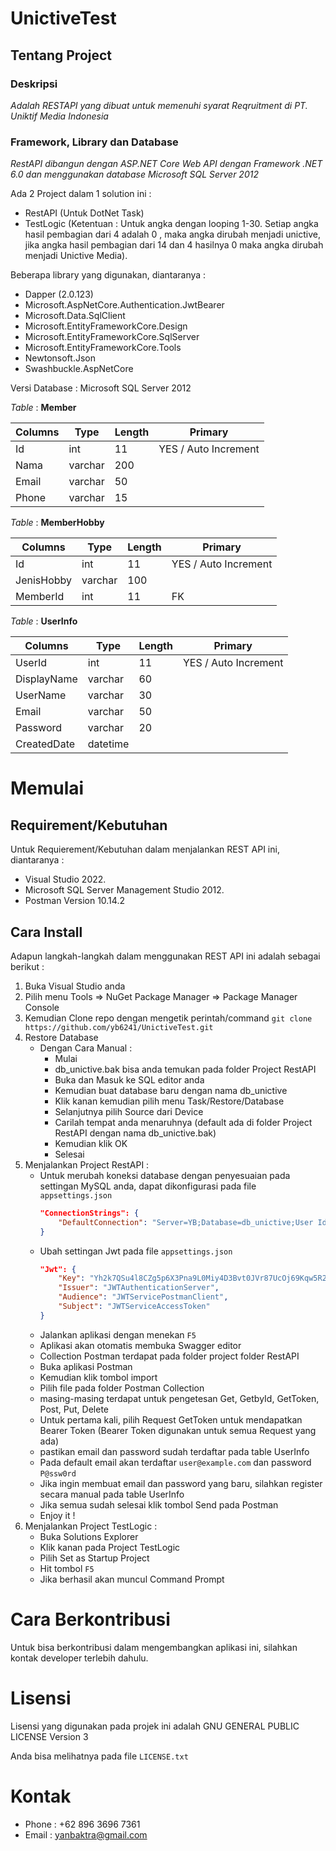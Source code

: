 # UnictiveTest

## Tentang Project
### Deskripsi
*Adalah RESTAPI yang dibuat untuk memenuhi syarat Reqruitment di PT. Uniktif Media Indonesia*

### Framework, Library dan Database
*RestAPI dibangun dengan ASP.NET Core Web API dengan Framework .NET 6.0 dan menggunakan database Microsoft SQL Server 2012*

Ada 2 Project dalam 1 solution ini :
* RestAPI (Untuk DotNet Task)
* TestLogic (Ketentuan : Untuk angka dengan looping 1-30. Setiap angka hasil pembagian dari 4 adalah 0 , maka angka dirubah menjadi unictive,
jika angka hasil pembagian dari 14 dan 4 hasilnya 0 maka angka dirubah menjadi Unictive Media).

Beberapa library yang digunakan, diantaranya :
* Dapper (2.0.123)
* Microsoft.AspNetCore.Authentication.JwtBearer
* Microsoft.Data.SqlClient
* Microsoft.EntityFrameworkCore.Design
* Microsoft.EntityFrameworkCore.SqlServer
* Microsoft.EntityFrameworkCore.Tools
* Newtonsoft.Json
* Swashbuckle.AspNetCore

Versi Database : Microsoft SQL Server 2012

*Table* : **Member**

| Columns      | Type        | Length | Primary                 |
| -----------  | ----------- | ------ | ----------------------- |
| Id           | int         | 11     | YES / Auto Increment    |
| Nama         | varchar     | 200    |                         |
| Email        | varchar     | 50     |                         |
| Phone        | varchar     | 15     |                         |

*Table* : **MemberHobby**

| Columns      | Type        | Length | Primary                 |
| -----------  | ----------- | ------ | ----------------------- |
| Id           | int         | 11     | YES / Auto Increment    |
| JenisHobby   | varchar     | 100    |                         |
| MemberId     | int         | 11     | FK                      |

*Table* : **UserInfo**

| Columns      | Type        | Length | Primary                 |
| -----------  | ----------- | ------ | ----------------------- |
| UserId       | int         | 11     | YES / Auto Increment    |
| DisplayName  | varchar     | 60     |                         |
| UserName     | varchar     | 30     |                         |
| Email        | varchar     | 50     |                         |
| Password     | varchar     | 20     |                         |
| CreatedDate  | datetime    |        |                         |

# Memulai
## Requirement/Kebutuhan
Untuk Requierement/Kebutuhan dalam menjalankan REST API ini, diantaranya :
* Visual Studio 2022.
* Microsoft SQL Server Management Studio 2012.
* Postman Version 10.14.2

## Cara Install
Adapun langkah-langkah dalam menggunakan REST API ini adalah sebagai berikut :
1. Buka Visual Studio anda
2. Pilih menu Tools => NuGet Package Manager => Package Manager Console
3. Kemudian Clone repo dengan mengetik perintah/command `git clone https://github.com/yb6241/UnictiveTest.git` 
4. Restore Database
    * Dengan Cara Manual :
        * Mulai
        * db_unictive.bak bisa anda temukan pada folder Project RestAPI
        * Buka dan Masuk ke SQL editor anda
        * Kemudian buat database baru dengan nama db_unictive
        * Klik kanan kemudian pilih menu Task/Restore/Database
        * Selanjutnya pilih Source dari Device
        * Carilah tempat anda menaruhnya (default ada di folder Project RestAPI dengan nama db_unictive.bak)
        * Kemudian klik OK
        * Selesai
5. Menjalankan Project RestAPI :
    * Untuk merubah koneksi database dengan penyesuaian pada settingan MySQL anda, dapat dikonfigurasi pada file `appsettings.json`
        ```json
        "ConnectionStrings": {
            "DefaultConnection": "Server=YB;Database=db_unictive;User Id=sa;password=P@ssw0rd;Trusted_Connection=SSPI;Encrypt=false;TrustServerCertificate=true;MultipleActiveResultSets=true;"
        }
        ```
    * Ubah settingan Jwt pada file `appsettings.json`
        ```json
        "Jwt": {
            "Key": "Yh2k7QSu4l8CZg5p6X3Pna9L0Miy4D3Bvt0JVr87UcOj69Kqw5R2Nmf4FWs03Hdx",
            "Issuer": "JWTAuthenticationServer",
            "Audience": "JWTServicePostmanClient",
            "Subject": "JWTServiceAccessToken"
        }
        ```
    * Jalankan aplikasi dengan menekan `F5`
    * Aplikasi akan otomatis membuka Swagger editor
    * Collection Postman terdapat pada folder project folder RestAPI
    * Buka aplikasi Postman
    * Kemudian klik tombol import
    * Pilih file pada folder Postman Collection
    * masing-masing terdapat untuk pengetesan Get, GetbyId, GetToken, Post, Put, Delete
    * Untuk pertama kali, pilih Request GetToken untuk mendapatkan Bearer Token (Bearer Token digunakan untuk semua Request yang ada)
    * pastikan email dan password sudah terdaftar pada table UserInfo
    * Pada default email akan terdaftar `user@example.com` dan password `P@ssw0rd`
    * Jika ingin membuat email dan password yang baru, silahkan register secara manual pada table UserInfo
    * Jika semua sudah selesai klik tombol Send pada Postman
    * Enjoy it !
6. Menjalankan Project TestLogic :
    * Buka Solutions Explorer
    * Klik kanan pada Project TestLogic
    * Pilih Set as Startup Project
    * Hit tombol `F5`
    * Jika berhasil akan muncul Command Prompt

# Cara Berkontribusi
Untuk bisa berkontribusi dalam mengembangkan aplikasi ini, silahkan kontak developer terlebih dahulu.

# Lisensi
Lisensi yang digunakan pada projek ini adalah GNU GENERAL PUBLIC LICENSE Version 3

Anda bisa melihatnya pada file `LICENSE.txt`

# Kontak
- Phone : +62 896 3696 7361
- Email : yanbaktra@gmail.com